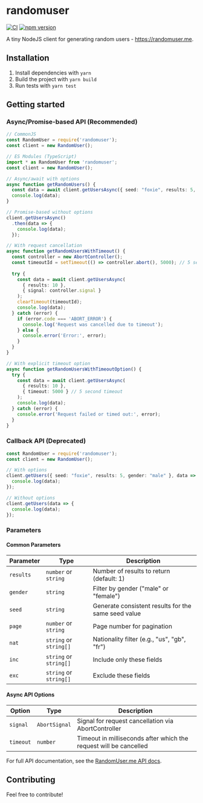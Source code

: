 # randomuser

[![CI](https://github.com/cascadiacollections/randomuser/actions/workflows/node.js.yml/badge.svg)](https://github.com/cascadiacollections/randomuser/actions/workflows/node.js.yml)
[![npm version](https://img.shields.io/npm/v/randomuser.svg?style=flat-square)](https://www.npmjs.com/package/randomuser)

A tiny NodeJS client for generating random users - https://randomuser.me.

## Installation

1. Install dependencies with `yarn`
1. Build the project with `yarn build`
1. Run tests with `yarn test`

## Getting started

### Async/Promise-based API (Recommended)

```typescript
// CommonJS
const RandomUser = require('randomuser');
const client = new RandomUser();

// ES Modules (TypeScript)
import * as RandomUser from 'randomuser';
const client = new RandomUser();

// Async/await with options
async function getRandomUsers() {
  const data = await client.getUsersAsync({ seed: "foxie", results: 5, gender: "male" });
  console.log(data);
}

// Promise-based without options
client.getUsersAsync()
  .then(data => {
    console.log(data);
  });

// With request cancellation
async function getRandomUsersWithTimeout() {
  const controller = new AbortController();
  const timeoutId = setTimeout(() => controller.abort(), 5000); // 5 second timeout
  
  try {
    const data = await client.getUsersAsync(
      { results: 10 },
      { signal: controller.signal }
    );
    clearTimeout(timeoutId);
    console.log(data);
  } catch (error) {
    if (error.code === 'ABORT_ERROR') {
      console.log('Request was cancelled due to timeout');
    } else {
      console.error('Error:', error);
    }
  }
}

// With explicit timeout option
async function getRandomUsersWithTimeoutOption() {
  try {
    const data = await client.getUsersAsync(
      { results: 10 },
      { timeout: 5000 } // 5 second timeout
    );
    console.log(data);
  } catch (error) {
    console.error('Request failed or timed out:', error);
  }
}
```

### Callback API (Deprecated)

```typescript
const RandomUser = require('randomuser');
const client = new RandomUser();

// With options
client.getUsers({ seed: "foxie", results: 5, gender: "male" }, data => {
  console.log(data);
});

// Without options
client.getUsers(data => {
  console.log(data);
});
```

### Parameters

#### Common Parameters

| Parameter | Type | Description |
|-----------|------|-------------|
| `results` | `number` or `string` | Number of results to return (default: 1) |
| `gender` | `string` | Filter by gender ("male" or "female") |
| `seed` | `string` | Generate consistent results for the same seed value |
| `page` | `number` or `string` | Page number for pagination |
| `nat` | `string` or `string[]` | Nationality filter (e.g., "us", "gb", "fr") |
| `inc` | `string` or `string[]` | Include only these fields |
| `exc` | `string` or `string[]` | Exclude these fields |

#### Async API Options

| Option | Type | Description |
|--------|------|-------------|
| `signal` | `AbortSignal` | Signal for request cancellation via AbortController |
| `timeout` | `number` | Timeout in milliseconds after which the request will be cancelled |

For full API documentation, see the [RandomUser.me API docs](https://randomuser.me/).

## Contributing

Feel free to contribute!
